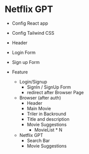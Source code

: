 # Netflix GPT

- Config React app
- Config Tailwind CSS
- Header
- Login Form
- Sign up Form

- Feature
  - Login/Signup
    - SignIn / SignUp Form
    - redirect after Browser Page
  - Browser (after auth)
    - Header
    - Main Movie
    - Triler in Backround
    - Title and description
    - Movie Suggestions
      - MovieList \* N
  - Netflix GPT
    - Search Bar
    - Movie Suggestions
